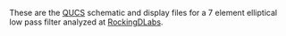 These are the [QUCS](http://qucs.sourceforge.net/) schematic and display files for a 7 element elliptical low
pass filter analyzed at [RockingDLabs](http://rockingdlabs.dunmire.org/exercises-experiments/bpf-analysis).

